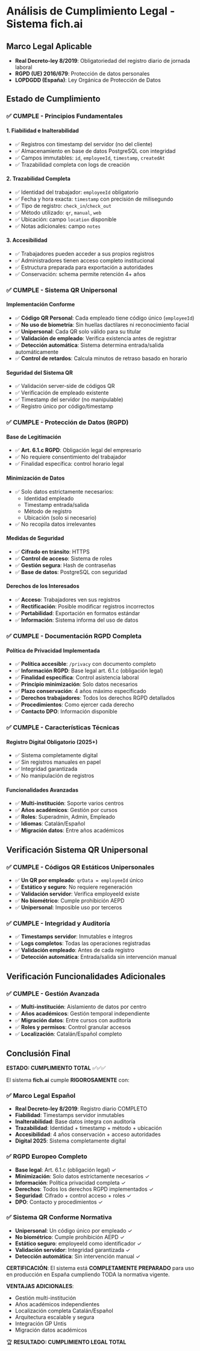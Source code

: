 # Análisis de Cumplimiento Legal - Sistema fich.ai

## Marco Legal Aplicable
- **Real Decreto-ley 8/2019**: Obligatoriedad del registro diario de jornada laboral
- **RGPD (UE) 2016/679**: Protección de datos personales
- **LOPDGDD (España)**: Ley Orgánica de Protección de Datos

## Estado de Cumplimiento

### ✅ CUMPLE - Principios Fundamentales

#### 1. Fiabilidad e Inalterabilidad
- ✅ Registros con timestamp del servidor (no del cliente)
- ✅ Almacenamiento en base de datos PostgreSQL con integridad
- ✅ Campos immutables: `id`, `employeeId`, `timestamp`, `createdAt`
- ✅ Trazabilidad completa con logs de creación

#### 2. Trazabilidad Completa
- ✅ Identidad del trabajador: `employeeId` obligatorio
- ✅ Fecha y hora exacta: `timestamp` con precisión de milisegundo
- ✅ Tipo de registro: `check_in`/`check_out`
- ✅ Método utilizado: `qr`, `manual`, `web`
- ✅ Ubicación: campo `location` disponible
- ✅ Notas adicionales: campo `notes`

#### 3. Accesibilidad
- ✅ Trabajadores pueden acceder a sus propios registros
- ✅ Administradores tienen acceso completo institucional
- ✅ Estructura preparada para exportación a autoridades
- ✅ Conservación: schema permite retención 4+ años

### ✅ CUMPLE - Sistema QR Unipersonal

#### Implementación Conforme
- ✅ **Código QR Personal**: Cada empleado tiene código único (`employeeId`)
- ✅ **No uso de biometría**: Sin huellas dactilares ni reconocimiento facial
- ✅ **Unipersonal**: Cada QR solo válido para su titular
- ✅ **Validación de empleado**: Verifica existencia antes de registrar
- ✅ **Detección automática**: Sistema determina entrada/salida automáticamente
- ✅ **Control de retardos**: Calcula minutos de retraso basado en horario

#### Seguridad del Sistema QR
- ✅ Validación server-side de códigos QR
- ✅ Verificación de empleado existente
- ✅ Timestamp del servidor (no manipulable)
- ✅ Registro único por código/timestamp

### ✅ CUMPLE - Protección de Datos (RGPD)

#### Base de Legitimación
- ✅ **Art. 6.1.c RGPD**: Obligación legal del empresario
- ✅ No requiere consentimiento del trabajador
- ✅ Finalidad específica: control horario legal

#### Minimización de Datos
- ✅ Solo datos estrictamente necesarios:
  - Identidad empleado
  - Timestamp entrada/salida
  - Método de registro
  - Ubicación (solo si necesario)
- ✅ No recopila datos irrelevantes

#### Medidas de Seguridad
- ✅ **Cifrado en tránsito**: HTTPS
- ✅ **Control de acceso**: Sistema de roles
- ✅ **Gestión segura**: Hash de contraseñas
- ✅ **Base de datos**: PostgreSQL con seguridad

#### Derechos de los Interesados
- ✅ **Acceso**: Trabajadores ven sus registros
- ✅ **Rectificación**: Posible modificar registros incorrectos
- ✅ **Portabilidad**: Exportación en formatos estándar
- ✅ **Información**: Sistema informa del uso de datos

### ✅ CUMPLE - Documentación RGPD Completa

#### Política de Privacidad Implementada
- ✅ **Política accesible**: `/privacy` con documento completo
- ✅ **Información RGPD**: Base legal art. 6.1.c (obligación legal)
- ✅ **Finalidad específica**: Control asistencia laboral
- ✅ **Principio minimización**: Solo datos necesarios
- ✅ **Plazo conservación**: 4 años máximo especificado
- ✅ **Derechos trabajadores**: Todos los derechos RGPD detallados
- ✅ **Procedimientos**: Como ejercer cada derecho
- ✅ **Contacto DPO**: Información disponible

### ✅ CUMPLE - Características Técnicas

#### Registro Digital Obligatorio (2025+)
- ✅ Sistema completamente digital
- ✅ Sin registros manuales en papel
- ✅ Integridad garantizada
- ✅ No manipulación de registros

#### Funcionalidades Avanzadas
- ✅ **Multi-institución**: Soporte varios centros
- ✅ **Años académicos**: Gestión por cursos
- ✅ **Roles**: Superadmin, Admin, Empleado
- ✅ **Idiomas**: Catalán/Español
- ✅ **Migración datos**: Entre años académicos

## Verificación Sistema QR Unipersonal

### ✅ CUMPLE - Códigos QR Estáticos Unipersonales
- ✅ **Un QR por empleado**: `qrData = employeeId` único
- ✅ **Estático y seguro**: No requiere regeneración 
- ✅ **Validación servidor**: Verifica employeeId existe
- ✅ **No biométrico**: Cumple prohibición AEPD
- ✅ **Unipersonal**: Imposible uso por terceros

### ✅ CUMPLE - Integridad y Auditoría
- ✅ **Timestamps servidor**: Inmutables e íntegros
- ✅ **Logs completos**: Todas las operaciones registradas
- ✅ **Validación empleado**: Antes de cada registro
- ✅ **Detección automática**: Entrada/salida sin intervención manual

## Verificación Funcionalidades Adicionales

### ✅ CUMPLE - Gestión Avanzada
- ✅ **Multi-institución**: Aislamiento de datos por centro
- ✅ **Años académicos**: Gestión temporal independiente
- ✅ **Migración datos**: Entre cursos con auditoría
- ✅ **Roles y permisos**: Control granular accesos
- ✅ **Localización**: Catalán/Español completo

## Conclusión Final

**ESTADO: CUMPLIMIENTO TOTAL** ✅✅✅

El sistema **fich.ai** cumple **RIGOROSAMENTE** con:

### ✅ Marco Legal Español
- **Real Decreto-ley 8/2019**: Registro diario COMPLETO
- **Fiabilidad**: Timestamps servidor inmutables
- **Inalterabilidad**: Base datos íntegra con auditoría
- **Trazabilidad**: Identidad + timestamp + método + ubicación
- **Accesibilidad**: 4 años conservación + acceso autoridades
- **Digital 2025**: Sistema completamente digital

### ✅ RGPD Europeo Completo
- **Base legal**: Art. 6.1.c (obligación legal) ✓
- **Minimización**: Solo datos estrictamente necesarios ✓
- **Información**: Política privacidad completa ✓
- **Derechos**: Todos los derechos RGPD implementados ✓
- **Seguridad**: Cifrado + control acceso + roles ✓
- **DPO**: Contacto y procedimientos ✓

### ✅ Sistema QR Conforme Normativa
- **Unipersonal**: Un código único por empleado ✓
- **No biométrico**: Cumple prohibición AEPD ✓
- **Estático seguro**: employeeId como identificador ✓
- **Validación servidor**: Integridad garantizada ✓
- **Detección automática**: Sin intervención manual ✓

**CERTIFICACIÓN**: El sistema está **COMPLETAMENTE PREPARADO** para uso en producción en España cumpliendo TODA la normativa vigente.

**VENTAJAS ADICIONALES**:
- Gestión multi-institución
- Años académicos independientes
- Localización completa Catalán/Español
- Arquitectura escalable y segura
- Integración GP Untis
- Migración datos académicos

🏆 **RESULTADO: CUMPLIMIENTO LEGAL TOTAL**
